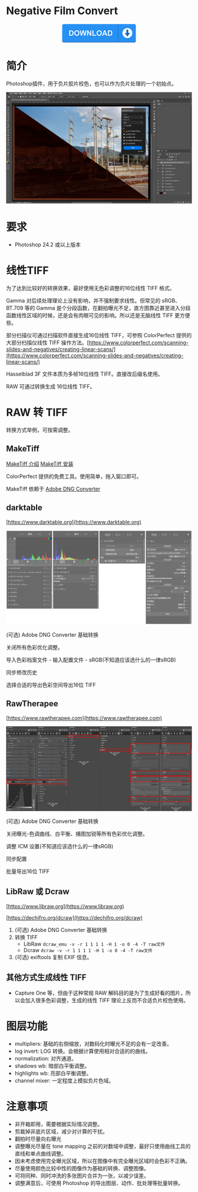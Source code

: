 # Negative Film Convert

<div align="center">
    <a href="https://github.com/imdiot/negative_film_convert/releases/latest/download/negative.film.convert_PS.ccx">
        <img src="./static/images/download.png" width="200" height="50" alt="logo">
    </a>
</div>

# 简介

Photoshop插件，用于负片胶片校色，也可以作为负片处理的一个初始点。

![](./static/images/screenshot.jpg)

# 要求

- Photoshop 24.2 或以上版本

# 线性TIFF

为了达到比较好的转换效果，最好使用无色彩调整的16位线性 TIFF 格式。

Gamma 对后续处理理论上没有影响，并不强制要求线性。但常见的 sRGB、BT.709 等的 Gamma 是个分段函数，在翻拍曝光不足，直方图靠近甚至进入分段函数线性区域的时候，还是会有肉眼可见的影响。所以还是无脑线性 TIFF 更方便些。

部分扫描仪可通过扫描软件直接生成16位线性 TIFF，可参照 ColorPerfect 提供的大部分扫描仪线性 TIFF 操作方法。[https://www.colorperfect.com/scanning-slides-and-negatives/creating-linear-scans/](https://www.colorperfect.com/scanning-slides-and-negatives/creating-linear-scans/)

Hasselblad 3F 文件本质为多帧16位线性 TIFF。直接改后缀名使用。

RAW 可通过转换生成 16位线性 TIFF。

# RAW 转 TIFF

转换方式举例，可按需调整。

## MakeTiff

[MakeTiff 介绍](https://www.colorperfect.com/MakeTiff/) [MakeTiff 安装](https://www.colorperfect.com/MakeTiff/Installation/)

ColorPerfect 提供的免费工具。使用简单，拖入窗口即可。

MakeTiff 依赖于 [Adobe DNG Converter](https://helpx.adobe.com/tw/camera-raw/using/adobe-dng-converter.html)

## darktable

[https://www.darktable.org](https://www.darktable.org)

![](./static/images/darktable.jpg)

(可选) Adobe DNG Converter 基础转换

关闭所有色彩优化调整。

导入色彩档案文件 - 输入配置文件 - sRGB(不知道应该选什么的一律sRGB)

同步修改历史

选择合适的导出色彩空间导出16位 TIFF

## RawTherapee

[https://www.rawtherapee.com](https://www.rawtherapee.com)

![](./static/images/RawTherapee.jpg)

(可选) Adobe DNG Converter 基础转换

关闭曝光-色调曲线、白平衡、捕图加锐等所有色彩优化调整。

调整 ICM 设置(不知道应该选什么的一律sRGB)

同步配置

批量导出16位 TIFF

## LibRaw 或 Dcraw

[https://www.libraw.org](https://www.libraw.org)

[https://dechifro.org/dcraw](https://dechifro.org/dcraw)

1. (可选) Adobe DNG Converter 基础转换
2. 转换 TIFF
   -  LibRaw `dcraw_emu -v -r 1 1 1 1 -H 1 -o 0 -4 -T raw文件`
   -  Dcraw `dcraw -v -r 1 1 1 1 -H 1 -o 0 -4 -T raw文件`
3. (可选) exiftools 复制 EXIF 信息。

## 其他方式生成线性 TIFF

 - Capture One 等，但由于这种常规 RAW 解码目的是为了生成好看的图片，所以会加入很多色彩调整，生成的线性 TIFF 理论上反而不合适负片校色使用。

# 图层功能

- multipliers: 基础的右侧缩放，对数码化时曝光不足的会有一定改善。
- log invert: LOG 转换。会根据计算使用相对合适的的曲线。
- normalization: 对齐通道。
- shadows wb: 暗部白平衡调整。
- highlights wb: 亮部白平衡调整。
- channel mixer: 一定程度上模拟负片色域。
  
# 注意事项

- 非开箱即用，需要根据实际情况调整。
- 剪裁掉非底片区域，减少对计算的干扰。
- 翻拍时尽量向右曝光
- 调整曝光尽量在 tone mapping 之前的对数域中调整，最好只使用曲线工具的直线和单点曲线调整。
- 因未考虑使用完全曝光区域，所以在图像中有完全曝光区域时会色彩不正确。
- 尽量使用颜色比较中性的图像作为基础的转换、调整图像。
- 可将同种、同时冲洗的多张图片合并为一张，以减少误差。
- 调整满意后，可使用 Photoshop 的导出图层、动作、批处理等批量转换。